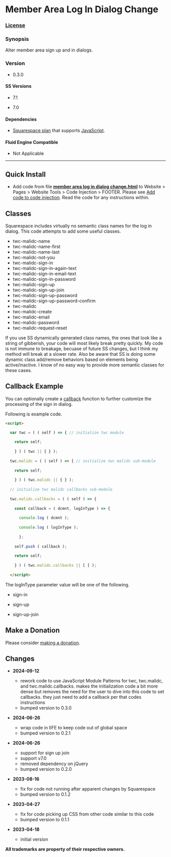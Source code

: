 # Member Area Log In Dialog Change

### [License][1]

### Synopsis

Alter member area sign up and in dialogs.

### Version

  * 0.3.0

#### SS Versions

  * 7.1
  
  * 7.0

#### Dependencies

  * [Squarespace plan][2] that supports [JavaScript][3].

#### Fluid Engine Compatible

  * Not Applicable

---

## Quick Install

* Add code from file **[member area log in dialog change.html][5]** to
  Website > Pages > Website Tools > Code Injection > FOOTER. Please see [Add
  code to code injection][6]. Read the code for any instructions within.

## Classes

Squarespace includes virtually no semantic class names for the log in dialog.
This code attempts to add some useful classes.

  * twc-malidc-name
  * twc-malidc-name-first
  * twc-malidc-name-last
  * twc-malidc-not-you
  * twc-malidc-sign-in
  * twc-malidc-sign-in-again-text
  * twc-malidc-sign-in-email-text
  * twc-malidc-sign-in-password
  * twc-malidc-sign-up
  * twc-malidc-sign-up-join
  * twc-malidc-sign-up-password
  * twc-malidc-sign-up-password-confirm
  * twc-malidc
  * twc-malidc-create
  * twc-malidc-email
  * twc-malidc-password
  * twc-malidc-request-reset

If you use SS dynamically generated class names, the ones that look like a
string of gibberish, your code will most likely break pretty quickly. My code is
not immune to breakage, becuase of future SS changes, but I think my method will
break at a slower rate. Also be aware that SS is doing some dynamic class
add/remove behaviors based on elements being active/inactive. I know of no easy
way to provide more semantic classes for these cases.

## Callback Example

You can optionally create a [callback][7] function to further customize the
processing of the sign in dialog.

Following is example code.

```html
<script>

  var twc = ( ( self ) => { // initialize twc module
  
    return self;
    
    } ) ( twc || { } );
    
  twc.malidc = ( ( self ) => { // initialize twc malidc sub-module
  
    return self;
    
    } ) ( twc.malidc || { } );
    
  // initialize twc malidc callbacks sub-module
  
  twc.malidc.callbacks = ( ( self ) => {
  
    const callback = ( dcmnt, logInType ) => {
    
      console.log ( dcmnt );
      
      console.log ( logInType );
      
      };
      
    self.push ( callback );
    
    return self;
    
    } ) ( twc.malidc.callbacks || [ ] );
    
  </script>

```

The logInType parameter value will be one of the following.

  * sign-in
  
  * sign-up
  
  * sign-up-join

## Make a Donation

Please consider [making a donation][8].

## Changes

* **2024-09-12**

  * rework code to use JavaScript Module Patterns for twc, twc.malidc, and
    twc.malidc.callbacks. makes the initialization code a bit more dense but
    removes the need for the user to dive into this code to set callbacks. they
    just need to add a callback per that codes instructions
  * bumped version to 0.3.0
  
* **2024-06-26**

  * wrap code in IIFE to keep code out of global space
  * bumped version to 0.2.1
  
* **2024-06-26**

  * support for sign up join
  * support v7.0
  * removed dependency on jQuery
  * bumped version to 0.2.0
  
* **2023-08-16**

  * fix for code not running after apparent changes by Squarespace
  * bumped version to 0.1.2
  
* **2023-04-27**

  * fix for code picking up CSS from other code similar to this code
  * bumped version to 0.1.1
  
* **2023-04-18**

  * initial version

**All trademarks are property of their respective owners.**

[1]: https://github.com/tomsWebConsulting/twcsl/blob/main/LICENSE.txt#L1
[2]: https://www.squarespace.com/pricing
[3]: https://en.wikipedia.org/wiki/JavaScript
[5]: member%20area%20log%20in%20dialog%20change.html#L1
[6]: https://support.squarespace.com/hc/en-us/articles/205815908-Using-code-injection#toc-add-code-to-code-injection
[7]: https://en.wikipedia.org/wiki/Callback_(computer_programming)
[8]: https://github.com/tomsWebConsulting/twcsl#make-a-donation
